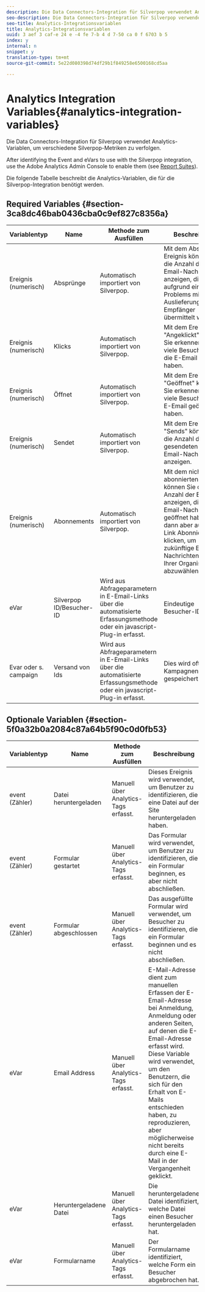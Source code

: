 ```yaml
---
description: Die Data Connectors-Integration für Silverpop verwendet Analytics-Variablen, um verschiedene Silverpop-Metriken zu verfolgen.
seo-description: Die Data Connectors-Integration für Silverpop verwendet Analytics-Variablen, um verschiedene Silverpop-Metriken zu verfolgen.
seo-title: Analytics-Integrationsvariablen
title: Analytics-Integrationsvariablen
uuid: 3 aef 3 caf-e 24 e -4 fe 7-b 4 d 7-50 ca 0 f 6703 b 5
index: y
internal: n
snippet: y
translation-type: tm+mt
source-git-commit: 5e22d080398d74df29b1f849258e6500168cd5aa

---
```



# Analytics Integration Variables{#analytics-integration-variables}

Die Data Connectors-Integration für Silverpop verwendet Analytics-Variablen, um verschiedene Silverpop-Metriken zu verfolgen.

After identifying the Event and eVars to use with the Silverpop integration, use the Adobe Analytics Admin Console to enable them (see [Report Suites](http://microsite.omniture.com/t2/help/en_US/reference/index.html?f=report_suites_admin)).

Die folgende Tabelle beschreibt die Analytics-Variablen, die für die Silverpop-Integration benötigt werden.

## Required Variables {#section-3ca8dc46bab0436cba0c9ef827c8356a}

| Variablentyp | Name | Methode zum Ausfüllen | Beschreibung |
|---|---|---|---|
| Ereignis (numerisch) | Absprünge | Automatisch importiert von Silverpop. | Mit dem Absprünge-Ereignis können Sie die Anzahl der E-Email-Nachrichten anzeigen, die aufgrund eines Problems mit der Auslieferung nicht an Empfänger übermittelt wurden. |
| Ereignis (numerisch) | Klicks | Automatisch importiert von Silverpop. | Mit dem Ereignis "Angeklickt" können Sie erkennen, wie viele Besucher auf die E-Email geklickt haben. |
| Ereignis (numerisch) | Öffnet | Automatisch importiert von Silverpop. | Mit dem Ereignis "Geöffnet" können Sie erkennen, wie viele Besucher die E-Email geöffnet haben. |
| Ereignis (numerisch) | Sendet | Automatisch importiert von Silverpop. | Mit dem Ereignis "Sends" können Sie die Anzahl der gesendeten E-Email-Nachrichten anzeigen. |
| Ereignis (numerisch) | Abonnements | Automatisch importiert von Silverpop. | Mit dem nicht abonnierten Ereignis können Sie die Anzahl der Besucher anzeigen, die die E-Email-Nachricht geöffnet haben, dann aber auf den Link Abonnieren klicken, um zukünftige E-Email-Nachrichten aus Ihrer Organisation abzuwählen. |
| eVar | Silverpop ID/Besucher-ID | Wird aus Abfrageparametern in E-Email-Links über die automatisierte Erfassungsmethode oder ein javascript-Plug-in erfasst. | Eindeutige Besucher-ID |
| Evar oder s. campaign | Versand von Ids | Wird aus Abfrageparametern in E-Email-Links über die automatisierte Erfassungsmethode oder ein javascript-Plug-in erfasst. | Dies wird oft in der Kampagnenvariablen gespeichert. |

## Optionale Variablen {#section-5f0a32b0a2084c87a64b5f90c0d0fb53}

| Variablentyp | Name | Methode zum Ausfüllen | Beschreibung |
|---|---|---|---|
| event (Zähler) | Datei heruntergeladen | Manuell über Analytics-Tags erfasst. | Dieses Ereignis wird verwendet, um Benutzer zu identifizieren, die eine Datei auf der Site heruntergeladen haben. |
| event (Zähler) | Formular gestartet | Manuell über Analytics-Tags erfasst. | Das Formular wird verwendet, um Benutzer zu identifizieren, die ein Formular beginnen, es aber nicht abschließen. |
| event (Zähler) | Formular abgeschlossen | Manuell über Analytics-Tags erfasst. | Das ausgefüllte Formular wird verwendet, um Besucher zu identifizieren, die ein Formular beginnen und es nicht abschließen. |
| eVar | Email Address | Manuell über Analytics-Tags erfasst. | E-Mail-Adresse dient zum manuellen Erfassen der E-Email-Adresse bei Anmeldung, Anmeldung oder anderen Seiten, auf denen die E-Email-Adresse erfasst wird. Diese Variable wird verwendet, um den Benutzern, die sich für den Erhalt von E-Mails entschieden haben, zu reproduzieren, aber möglicherweise nicht bereits durch eine E-Mail in der Vergangenheit geklickt. |
| eVar | Heruntergeladene Datei | Manuell über Analytics-Tags erfasst. | Die heruntergeladene Datei identifiziert, welche Datei einen Besucher heruntergeladen hat. |
| eVar | Formularname | Manuell über Analytics-Tags erfasst. | Der Formularname identifiziert, welche Form ein Besucher abgebrochen hat. |

